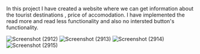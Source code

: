 In this project I have created a website where we can get information about the tourist destinations , price of accomodation.
I have implemented the read more and read less functionality and also no intersted button's functionality.

![Screenshot (2912)](https://user-images.githubusercontent.com/86041881/173179778-820da807-0332-434f-a49c-b207a988649c.png)
![Screenshot (2913)](https://user-images.githubusercontent.com/86041881/173179788-d29941da-8ef3-45c0-a7fc-51dfbe19b2d0.png)
![Screenshot (2914)](https://user-images.githubusercontent.com/86041881/173179789-f598bcd1-14ff-44e4-9c7b-71703d5e0eb5.png)
![Screenshot (2915)](https://user-images.githubusercontent.com/86041881/173179793-6461ec79-3d71-4a81-9d0f-0d3fa9bd4986.png)
